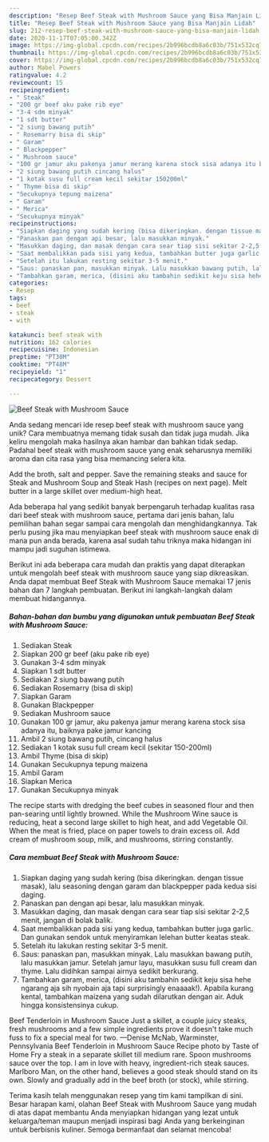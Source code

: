 ```yaml
---
description: "Resep Beef Steak with Mushroom Sauce yang Bisa Manjain Lidah"
title: "Resep Beef Steak with Mushroom Sauce yang Bisa Manjain Lidah"
slug: 212-resep-beef-steak-with-mushroom-sauce-yang-bisa-manjain-lidah
date: 2020-11-17T07:05:00.342Z
image: https://img-global.cpcdn.com/recipes/2b996bcdb8a6c03b/751x532cq70/beef-steak-with-mushroom-sauce-foto-resep-utama.jpg
thumbnail: https://img-global.cpcdn.com/recipes/2b996bcdb8a6c03b/751x532cq70/beef-steak-with-mushroom-sauce-foto-resep-utama.jpg
cover: https://img-global.cpcdn.com/recipes/2b996bcdb8a6c03b/751x532cq70/beef-steak-with-mushroom-sauce-foto-resep-utama.jpg
author: Mabel Powers
ratingvalue: 4.2
reviewcount: 15
recipeingredient:
- " Steak"
- "200 gr beef aku pake rib eye"
- "3-4 sdm minyak"
- "1 sdt butter"
- "2 siung bawang putih"
- " Rosemarry bisa di skip"
- " Garam"
- " Blackpepper"
- " Mushroom sauce"
- "100 gr jamur aku pakenya jamur merang karena stock sisa adanya itu baiknya pake jamur kancing"
- "2 siung bawang putih cincang halus"
- "1 kotak susu full cream kecil sekitar 150200ml"
- " Thyme bisa di skip"
- "Secukupnya tepung maizena"
- " Garam"
- " Merica"
- "Secukupnya minyak"
recipeinstructions:
- "Siapkan daging yang sudah kering (bisa dikeringkan. dengan tissue masak), lalu seasoning dengan garam dan blackpepper pada kedua sisi daging."
- "Panaskan pan dengan api besar, lalu masukkan minyak."
- "Masukkan daging, dan masak dengan cara sear tiap sisi sekitar 2-2,5 menit, jangan di bolak balik."
- "Saat membalikkan pada sisi yang kedua, tambahkan butter juga garlic. Dan gunakan sendok untuk menyiramkan lelehan butter keatas steak."
- "Setelah itu lakukan resting sekitar 3-5 menit."
- "Saus: panaskan pan, masukkan minyak. Lalu masukkan bawang putih, lalu masukkan jamur. Setelah jamur layu, masukkan susu full cream dan thyme. Lalu didihkan sampai airnya sedikit berkurang."
- "Tambahkan garam, merica, (disini aku tambahin sedikit keju sisa hehe ngarang aja sih nyobain aja tapi surprisingly enaaaak!). Apabila kurang kental, tambahkan maizena yang sudah dilarutkan dengan air. Aduk hingga konsistensinya cukup."
categories:
- Resep
tags:
- beef
- steak
- with

katakunci: beef steak with 
nutrition: 162 calories
recipecuisine: Indonesian
preptime: "PT30M"
cooktime: "PT48M"
recipeyield: "1"
recipecategory: Dessert

---
```



![Beef Steak with Mushroom Sauce](https://img-global.cpcdn.com/recipes/2b996bcdb8a6c03b/751x532cq70/beef-steak-with-mushroom-sauce-foto-resep-utama.jpg)

Anda sedang mencari ide resep beef steak with mushroom sauce yang unik? Cara membuatnya memang tidak susah dan tidak juga mudah. Jika keliru mengolah maka hasilnya akan hambar dan bahkan tidak sedap. Padahal beef steak with mushroom sauce yang enak seharusnya memiliki aroma dan cita rasa yang bisa memancing selera kita.

Add the broth, salt and pepper. Save the remaining steaks and sauce for Steak and Mushroom Soup and Steak Hash (recipes on next page). Melt butter in a large skillet over medium-high heat.

Ada beberapa hal yang sedikit banyak berpengaruh terhadap kualitas rasa dari beef steak with mushroom sauce, pertama dari jenis bahan, lalu pemilihan bahan segar sampai cara mengolah dan menghidangkannya. Tak perlu pusing jika mau menyiapkan beef steak with mushroom sauce enak di mana pun anda berada, karena asal sudah tahu triknya maka hidangan ini mampu jadi suguhan istimewa.


Berikut ini ada beberapa cara mudah dan praktis yang dapat diterapkan untuk mengolah beef steak with mushroom sauce yang siap dikreasikan. Anda dapat membuat Beef Steak with Mushroom Sauce memakai 17 jenis bahan dan 7 langkah pembuatan. Berikut ini langkah-langkah dalam membuat hidangannya.

<!--inarticleads1-->

##### Bahan-bahan dan bumbu yang digunakan untuk pembuatan Beef Steak with Mushroom Sauce:

1. Sediakan  Steak
1. Siapkan 200 gr beef (aku pake rib eye)
1. Gunakan 3-4 sdm minyak
1. Siapkan 1 sdt butter
1. Sediakan 2 siung bawang putih
1. Sediakan  Rosemarry (bisa di skip)
1. Siapkan  Garam
1. Gunakan  Blackpepper
1. Sediakan  Mushroom sauce
1. Gunakan 100 gr jamur, aku pakenya jamur merang karena stock sisa adanya itu, baiknya pake jamur kancing
1. Ambil 2 siung bawang putih, cincang halus
1. Sediakan 1 kotak susu full cream kecil (sekitar 150-200ml)
1. Ambil  Thyme (bisa di skip)
1. Gunakan Secukupnya tepung maizena
1. Ambil  Garam
1. Siapkan  Merica
1. Gunakan Secukupnya minyak


The recipe starts with dredging the beef cubes in seasoned flour and then pan-searing until lightly browned. While the Mushroom Wine sauce is reducing, heat a second large skillet to high heat, and add Vegetable Oil. When the meat is fried, place on paper towels to drain excess oil. Add cream of mushroom soup, milk, and mushrooms, stirring constantly. 

<!--inarticleads2-->

##### Cara membuat Beef Steak with Mushroom Sauce:

1. Siapkan daging yang sudah kering (bisa dikeringkan. dengan tissue masak), lalu seasoning dengan garam dan blackpepper pada kedua sisi daging.
1. Panaskan pan dengan api besar, lalu masukkan minyak.
1. Masukkan daging, dan masak dengan cara sear tiap sisi sekitar 2-2,5 menit, jangan di bolak balik.
1. Saat membalikkan pada sisi yang kedua, tambahkan butter juga garlic. Dan gunakan sendok untuk menyiramkan lelehan butter keatas steak.
1. Setelah itu lakukan resting sekitar 3-5 menit.
1. Saus: panaskan pan, masukkan minyak. Lalu masukkan bawang putih, lalu masukkan jamur. Setelah jamur layu, masukkan susu full cream dan thyme. Lalu didihkan sampai airnya sedikit berkurang.
1. Tambahkan garam, merica, (disini aku tambahin sedikit keju sisa hehe ngarang aja sih nyobain aja tapi surprisingly enaaaak!). Apabila kurang kental, tambahkan maizena yang sudah dilarutkan dengan air. Aduk hingga konsistensinya cukup.


Beef Tenderloin in Mushroom Sauce Just a skillet, a couple juicy steaks, fresh mushrooms and a few simple ingredients prove it doesn&#39;t take much fuss to fix a special meal for two. —Denise McNab, Warminster, Pennsylvania Beef Tenderloin in Mushroom Sauce Recipe photo by Taste of Home Fry a steak in a separate skillet till medium rare. Spoon mushrooms sauce over the top. I am in love with heavy, ingredient-rich steak sauces. Marlboro Man, on the other hand, believes a good steak should stand on its own. Slowly and gradually add in the beef broth (or stock), while stirring. 

Terima kasih telah menggunakan resep yang tim kami tampilkan di sini. Besar harapan kami, olahan Beef Steak with Mushroom Sauce yang mudah di atas dapat membantu Anda menyiapkan hidangan yang lezat untuk keluarga/teman maupun menjadi inspirasi bagi Anda yang berkeinginan untuk berbisnis kuliner. Semoga bermanfaat dan selamat mencoba!

